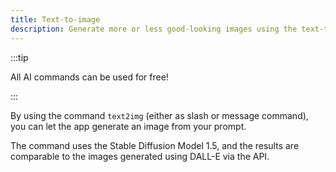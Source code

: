```yaml
---
title: Text-to-image
description: Generate more or less good-looking images using the text-to-image command.
---
```


:::tip

All AI commands can be used for free!

:::

By using the command `text2img` (either as slash or message command), you can let the app generate an image from your prompt.

The command uses the Stable Diffusion Model 1.5, and the results are comparable to the images generated using DALL-E via the API.
